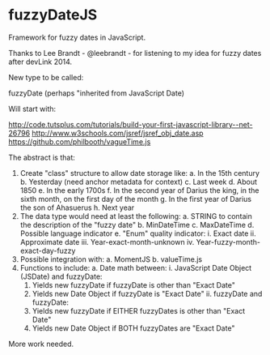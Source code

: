fuzzyDateJS
===========

Framework for fuzzy dates in JavaScript.

Thanks to Lee Brandt - @leebrandt - for listening to my idea for fuzzy dates after devLink 2014.

New type to be called:

  fuzzyDate (perhaps "inherited from JavaScript Date)
  
Will start with:

  http://code.tutsplus.com/tutorials/build-your-first-javascript-library--net-26796
  http://www.w3schools.com/jsref/jsref_obj_date.asp
  https://github.com/philbooth/vagueTime.js
  
The abstract is that:

1. Create "class" structure to allow date storage like:
  a. In the 15th century
  b. Yesterday (need anchor metadata for context)
  c. Last week
  d. About 1850
  e. In the early 1700s
  f. In the second year of Darius the king, in the sixth month, on the first day of the month
  g. In the first year of Darius the son of Ahasuerus
  h. Next year
2. The data type would need at least the following:
  a. STRING to contain the description of the "fuzzy date"
  b. MinDateTime
  c. MaxDateTime
  d. Possible language indicator
  e. "Enum" quality indicator:
    i. Exact date
    ii. Approximate date
    iii. Year-exact-month-unknown
    iv. Year-fuzzy-month-exact-day-fuzzy
3. Possible integration with:
  a. MomentJS
  b. valueTime.js
4. Functions to include:
  a. Date math between:
    i. JavaScript Date Object (JSDate) and fuzzyDate:
      1. Yields new fuzzyDate if fuzzyDate is other than "Exact Date"
      2. Yields new Date Object if fuzzyDate is "Exact Date"
    ii. fuzzyDate and fuzzyDate:
      1. Yields new fuzzyDate if EITHER fuzzyDates is other than "Exact Date"
      2. Yields new Date Object if BOTH fuzzyDates are "Exact Date"

More work needed.
